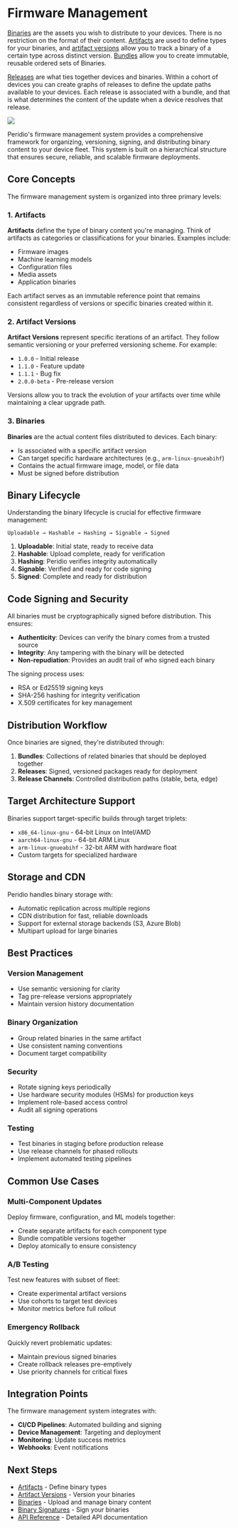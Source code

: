 # Firmware Management

[Binaries](/platform/reference/binaries) are the assets you wish to distribute to your devices. There is no restriction on the format of their content. [Artifacts](/platform/reference/artifacts) are used to define types for your binaries, and [artifact versions](/platform/reference/artifact-versions) allow you to track a binary of a certain type across distinct version. [Bundles](/platform/reference/bundles) allow you to create immutable, reusable ordered sets of Binaries.

[Releases](/platform/reference/releases) are what ties together devices and binaries. Within a cohort of devices you can create graphs of releases to define the update paths available to your devices. Each release is associated with a bundle, and that is what determines the content of the update when a device resolves that release.

<img src="/img/guides-overview.png" width="auto" />

Peridio's firmware management system provides a comprehensive framework for organizing, versioning, signing, and distributing binary content to your device fleet. This system is built on a hierarchical structure that ensures secure, reliable, and scalable firmware deployments.

## Core Concepts

The firmware management system is organized into three primary levels:

### 1. Artifacts

**Artifacts** define the type of binary content you're managing. Think of artifacts as categories or classifications for your binaries. Examples include:

- Firmware images
- Machine learning models
- Configuration files
- Media assets
- Application binaries

Each artifact serves as an immutable reference point that remains consistent regardless of versions or specific binaries created within it.

### 2. Artifact Versions

**Artifact Versions** represent specific iterations of an artifact. They follow semantic versioning or your preferred versioning scheme. For example:

- `1.0.0` - Initial release
- `1.1.0` - Feature update
- `1.1.1` - Bug fix
- `2.0.0-beta` - Pre-release version

Versions allow you to track the evolution of your artifacts over time while maintaining a clear upgrade path.

### 3. Binaries

**Binaries** are the actual content files distributed to devices. Each binary:

- Is associated with a specific artifact version
- Can target specific hardware architectures (e.g., `arm-linux-gnueabihf`)
- Contains the actual firmware image, model, or file data
- Must be signed before distribution

## Binary Lifecycle

Understanding the binary lifecycle is crucial for effective firmware management:

```
Uploadable → Hashable → Hashing → Signable → Signed
```

1. **Uploadable**: Initial state, ready to receive data
2. **Hashable**: Upload complete, ready for verification
3. **Hashing**: Peridio verifies integrity automatically
4. **Signable**: Verified and ready for code signing
5. **Signed**: Complete and ready for distribution

## Code Signing and Security

All binaries must be cryptographically signed before distribution. This ensures:

- **Authenticity**: Devices can verify the binary comes from a trusted source
- **Integrity**: Any tampering with the binary will be detected
- **Non-repudiation**: Provides an audit trail of who signed each binary

The signing process uses:

- RSA or Ed25519 signing keys
- SHA-256 hashing for integrity verification
- X.509 certificates for key management

## Distribution Workflow

Once binaries are signed, they're distributed through:

1. **Bundles**: Collections of related binaries that should be deployed together
2. **Releases**: Signed, versioned packages ready for deployment
3. **Release Channels**: Controlled distribution paths (stable, beta, edge)

## Target Architecture Support

Binaries support target-specific builds through target triplets:

- `x86_64-linux-gnu` - 64-bit Linux on Intel/AMD
- `aarch64-linux-gnu` - 64-bit ARM Linux
- `arm-linux-gnueabihf` - 32-bit ARM with hardware float
- Custom targets for specialized hardware

## Storage and CDN

Peridio handles binary storage with:

- Automatic replication across multiple regions
- CDN distribution for fast, reliable downloads
- Support for external storage backends (S3, Azure Blob)
- Multipart upload for large binaries

## Best Practices

### Version Management

- Use semantic versioning for clarity
- Tag pre-release versions appropriately
- Maintain version history documentation

### Binary Organization

- Group related binaries in the same artifact
- Use consistent naming conventions
- Document target compatibility

### Security

- Rotate signing keys periodically
- Use hardware security modules (HSMs) for production keys
- Implement role-based access control
- Audit all signing operations

### Testing

- Test binaries in staging before production release
- Use release channels for phased rollouts
- Implement automated testing pipelines

## Common Use Cases

### Multi-Component Updates

Deploy firmware, configuration, and ML models together:

- Create separate artifacts for each component type
- Bundle compatible versions together
- Deploy atomically to ensure consistency

### A/B Testing

Test new features with subset of fleet:

- Create experimental artifact versions
- Use cohorts to target test devices
- Monitor metrics before full rollout

### Emergency Rollback

Quickly revert problematic updates:

- Maintain previous signed binaries
- Create rollback releases pre-emptively
- Use priority channels for critical fixes

## Integration Points

The firmware management system integrates with:

- **CI/CD Pipelines**: Automated building and signing
- **Device Management**: Targeting and deployment
- **Monitoring**: Update success metrics
- **Webhooks**: Event notifications

## Next Steps

- [Artifacts](artifacts.md) - Define binary types
- [Artifact Versions](artifact-versions.md) - Version your binaries
- [Binaries](binaries.md) - Upload and manage binary content
- [Binary Signatures](binary-signatures.md) - Sign your binaries
- [API Reference](/admin-api#binaries) - Detailed API documentation
